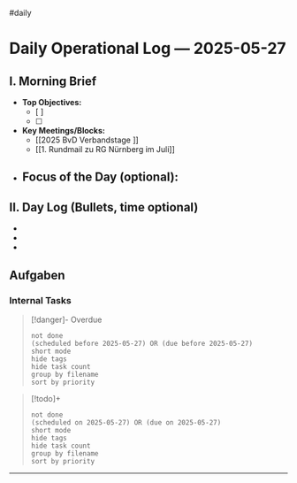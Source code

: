#daily
# Daily Operational Log — 2025-05-27

## I. Morning Brief

- **Top Objectives:**
  - [ ]
  - [ ]
- **Key Meetings/Blocks:**
  - [[2025 BvD Verbandstage ]]
  - [[1. Rundmail zu RG Nürnberg im Juli]]
- **Focus of the Day (optional):**
  -

## II. Day Log (Bullets, time optional)

-
-
-

## Aufgaben

### Internal Tasks

> [!danger]- Overdue
>```tasks
>not done
>(scheduled before 2025-05-27) OR (due before 2025-05-27)
>short mode
>hide tags
>hide task count
>group by filename
>sort by priority
>```

> [!todo]+
>```tasks
>not done
>(scheduled on 2025-05-27) OR (due on 2025-05-27)
>short mode
>hide tags
>hide task count
>group by filename
>sort by priority
>```

---
